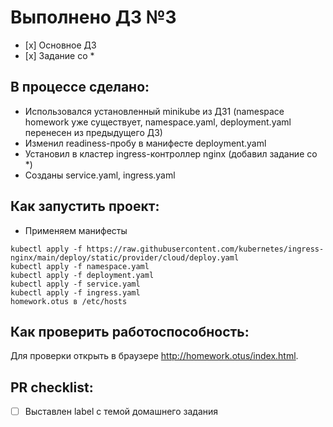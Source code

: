 # Выполнено ДЗ №3

 - [х] Основное ДЗ
 - [х] Задание со *

## В процессе сделано:
 - Использовался установленный minikube из ДЗ1 (namespace homework уже существует, namespace.yaml, deployment.yaml  перенесен из предыдущего ДЗ)
 - Изменил readiness-пробу в манифесте deployment.yaml
 - Установил в кластер ingress-контроллер nginx (добавил задание со *)
 - Созданы service.yaml, ingress.yaml 

## Как запустить проект:
 - Применяем манифесты
```
kubectl apply -f https://raw.githubusercontent.com/kubernetes/ingress-nginx/main/deploy/static/provider/cloud/deploy.yaml
kubectl apply -f namespace.yaml
kubectl apply -f deployment.yaml
kubectl apply -f service.yaml
kubectl apply -f ingress.yaml
homework.otus в /etc/hosts
```
## Как проверить работоспособность:
Для проверки открыть в браузере http://homework.otus/index.html. 

## PR checklist:
 - [ ] Выставлен label с темой домашнего задания
